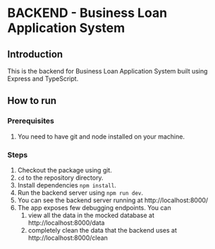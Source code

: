 # BACKEND - Business Loan Application System

## Introduction
This is the backend for Business Loan Application System built using Express and TypeScript.

## How to run
### Prerequisites
1. You need to have git and node installed on your machine.

### Steps
1. Checkout the package using git.
2. `cd` to the repository directory.
3. Install dependencies `npm install`.
4. Run the backend server using `npm run dev`.
5. You can see the backend server running at http://localhost:8000/
6. The app exposes few debugging endpoints. You can
   1. view all the data in the mocked database at http://localhost:8000/data
   1. completely clean the data that the backend uses at http://localhost:8000/clean